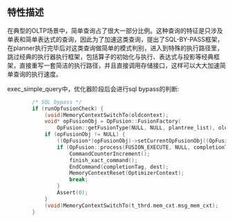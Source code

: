 ## 特性描述

​	在典型的OLTP场景中，简单查询占了很大一部分比例。这种查询的特征是只涉及单表和简单表达式的查询，因此为了加速这类查询，提出了SQL-BY-PASS框架，在planner执行完毕后对这类查询做简单的模式判别，进入到特殊的执行路径里，跳过经典的执行器执行框架，包括算子的初始化与执行、表达式与投影等经典框架，直接重写一套简洁的执行路径，并且直接调用存储接口，这样可以大大加速简单查询的执行速度。

exec_simple_query中，优化器阶段后会进行sql bypass的判断:

```c
        /* SQL bypass */
        if (runOpfusionCheck) {
            (void)MemoryContextSwitchTo(oldcontext);
            void* opFusionObj = OpFusion::FusionFactory(
                OpFusion::getFusionType(NULL, NULL, plantree_list), oldcontext, NULL, plantree_list, NULL);
            if (opFusionObj != NULL) {
                ((OpFusion*)opFusionObj)->setCurrentOpFusionObj((OpFusion*)opFusionObj);
                if (OpFusion::process(FUSION_EXECUTE, NULL, completionTag, isTopLevel, NULL)) {
                    CommandCounterIncrement();
                    finish_xact_command();
                    EndCommand(completionTag, dest);
                    MemoryContextReset(OptimizerContext);
                    break;
                }
                Assert(0);
            }
            (void)MemoryContextSwitchTo(t_thrd.mem_cxt.msg_mem_cxt);
        }
```

